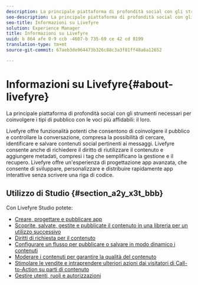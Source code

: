 ```yaml
---
description: La principale piattaforma di profondità social con gli strumenti necessari per coinvolgere i tipi di pubblico con le voci più affidabili.
seo-description: La principale piattaforma di profondità social con gli strumenti necessari per coinvolgere i tipi di pubblico con le voci più affidabili.
seo-title: Informazioni su Livefyre
solution: Experience Manager
title: Informazioni su Livefyre
uuid: b 864 afe 0-9 ccb -4607-b 735-69 ce 42 cd 8199
translation-type: tm+mt
source-git-commit: 67aeb3de964473b326c88c3a3f81ff48a6a12652

---
```



# Informazioni su Livefyre{#about-livefyre}

La principale piattaforma di profondità social con gli strumenti necessari per coinvolgere i tipi di pubblico con le voci più affidabili: il loro.

Livefyre offre funzionalità potenti che consentono di coinvolgere il pubblico e controllare la conversazione, compresa la possibilità di cercare, identificare e salvare contenuti social pertinenti ai messaggi. Livefyre consente anche di richiedere il diritto di riutilizzare il contenuto e aggiungere metadati, compresi i tag che semplificano la gestione e il recupero. Livefyre offre un&#39;esperienza di progettazione app avanzata, che consente di sviluppare, personalizzare e distribuire rapidamente app interattive senza scrivere una riga di codice.

## Utilizzo di Studio {#section_a2y_x3t_bbb}

Con Livefyre Studio potete:

* [Creare, progettare e pubblicare app](c-about-apps/c-about-apps.md#c_about_apps)
* [Scoprite, salvate, gestite e pubblicate il contenuto in una libreria per un utilizzo successivo](c-library/c-assets/c-assets.md)
* [Diritti di richiesta per il contenuto](c-how-requesting-rights-works/t-send-a-rights-request-to-own-a-digital-asset.md#t_send_a_rights_request_to_own_a_digital_asset)
* [Configurare un flusso per pubblicare o salvare in modo dinamico i contenuti](c-streams/t-create-a-new-stream.md#t_create_a_new_stream)
* [Moderare i contenuti per garantire la qualità del contenuto](c-features-livefyre/c-about-moderation/c-setting-up-moderation.md#c_setting_up_moderation)
* [Stimolare le vendite e intraprendere ulteriori azioni dai visitatori di Call-to-Action su parti di contenuto](c-features-livefyre/c-ugc-commerce.md#c_ugc_commerce)
* [Gestire utenti, ruoli e autorizzazioni](c-about-apps/c-about-apps.md#c_about_apps)

